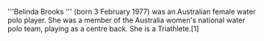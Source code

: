 '''Belinda Brooks ''' (born 3 February 1977) was an Australian female water polo player. She was a member of the Australia women's national water polo team, playing as a centre back. She is a Triathlete.[1]
